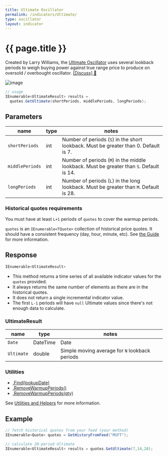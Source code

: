 ```yaml
---
title: Ultimate Oscillator
permalink: /indicators/Ultimate/
type: oscillator
layout: indicator
---
```


# {{ page.title }}

Created by Larry Williams, the [Ultimate Oscillator](https://en.wikipedia.org/wiki/Ultimate_oscillator) uses several lookback periods to weigh buying power against true range price to produce on oversold / overbought oscillator.
[[Discuss] :speech_balloon:]({{site.github.repository_url}}/discussions/231 "Community discussion about this indicator")

![image]({{site.baseurl}}/assets/charts/Ultimate.png)

```csharp
// usage
IEnumerable<UltimateResult> results =
  quotes.GetUltimate(shortPeriods, middlePeriods, longPeriods);
```

## Parameters

| name | type | notes
| -- |-- |--
| `shortPeriods` | int | Number of periods (`S`) in the short lookback.  Must be greater than 0.  Default is 7.
| `middlePeriods` | int | Number of periods (`M`) in the middle lookback.  Must be greater than `S`.  Default is 14.
| `longPeriods` | int | Number of periods (`L`) in the long lookback.  Must be greater than `M`.  Default is 28.

### Historical quotes requirements

You must have at least `L+1` periods of `quotes` to cover the warmup periods.

`quotes` is an `IEnumerable<TQuote>` collection of historical price quotes.  It should have a consistent frequency (day, hour, minute, etc).  See [the Guide]({{site.baseurl}}/guide/#historical-quotes) for more information.

## Response

```csharp
IEnumerable<UltimateResult>
```

- This method returns a time series of all available indicator values for the `quotes` provided.
- It always returns the same number of elements as there are in the historical quotes.
- It does not return a single incremental indicator value.
- The first `L-1` periods will have `null` Ultimate values since there's not enough data to calculate.

### UltimateResult

| name | type | notes
| -- |-- |--
| `Date` | DateTime | Date
| `Ultimate` | double | Simple moving average for `N` lookback periods

### Utilities

- [.Find(lookupDate)]({{site.baseurl}}/utilities#find-indicator-result-by-date)
- [.RemoveWarmupPeriods()]({{site.baseurl}}/utilities#remove-warmup-periods)
- [.RemoveWarmupPeriods(qty)]({{site.baseurl}}/utilities#remove-warmup-periods)

See [Utilities and Helpers]({{site.baseurl}}/utilities#utilities-for-indicator-results) for more information.

## Example

```csharp
// fetch historical quotes from your feed (your method)
IEnumerable<Quote> quotes = GetHistoryFromFeed("MSFT");

// calculate 20-period Ultimate
IEnumerable<UltimateResult> results = quotes.GetUltimate(7,14,28);
```
